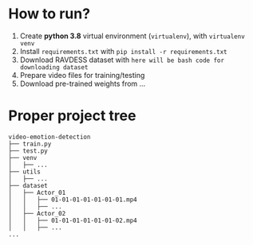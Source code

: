 # How to run?
1. Create **python 3.8** virtual environment (`virtualenv`), with `virtualenv venv`
2. Install `requirements.txt` with `pip install -r requirements.txt`
3. Download RAVDESS dataset with `here will be bash code for downloading dataset`
4. Prepare video files for training/testing
5. Download pre-trained weights from ...

# Proper project tree
```commandline
video-emotion-detection
├── train.py
├── test.py
├── venv
│   ├── ...
├── utils
│   ├── ...
├── dataset
│   ├── Actor_01
│   │   ├── 01-01-01-01-01-01-01.mp4
│   │   ├── ...
│   ├── Actor_02
│   │   ├── 01-01-01-01-01-01-02.mp4
│   │   ├── ...
...
```